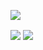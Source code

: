 
![](https://github-readme-stats.vercel.app/api?username=utsmannn&show_icons=true&theme=dark)


<img align="center" src="https://anu-mas.herokuapp.com/image3#gh-light-mode-only" />
<img align="center" src="https://anu-mas.herokuapp.com/image3#gh-dark-mode-only" />
